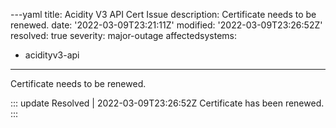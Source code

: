 ---yaml
title: Acidity V3 API Cert Issue
description: Certificate needs to be renewed.
date: '2022-03-09T23:21:11Z'
modified: '2022-03-09T23:26:52Z'
resolved: true
severity: major-outage
affectedsystems:
  - acidityv3-api
---
Certificate needs to be renewed.

::: update Resolved | 2022-03-09T23:26:52Z
Certificate has been renewed.
:::

